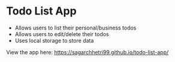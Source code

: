 # Todo List App

* Allows users to list their personal/business todos
* Allows users to edit/delete their todos
* Uses local storage to store data
       
View the app here: https://sagarchhetri99.github.io/todo-list-app/
